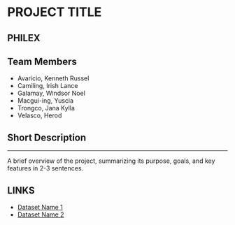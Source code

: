 # PROJECT TITLE

## PHILEX

## Team Members
- Avaricio, Kenneth Russel
- Camiling, Irish Lance
- Galamay, Windsor Noel
- Macgui-ing, Yuscia
- Trongco, Jana Kylla
- Velasco, Herod  

## Short Description
---
A brief overview of the project, summarizing its purpose, goals, and key features in 2-3 sentences.

## LINKS
- [Dataset Name 1](URL_to_dataset_1)
- [Dataset Name 2](URL_to_dataset_2)
